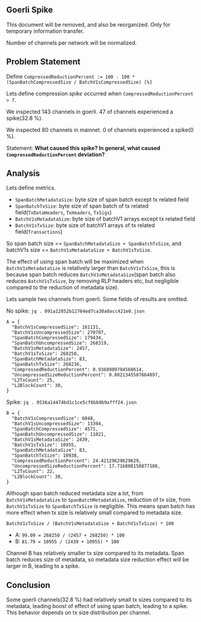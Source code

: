## Goerli Spike

This document will be removed, and also be reorganized. Only for temporary information transfer.

Number of channels per network will be normalized.

## Problem Statement

Define `CompressedReductionPercent := 100 - 100 * (SpanBatchCompressedSize / BatchV1sCompressedSize) [%]`

Lets define compression _spike_ occurred when `CompressedReductionPercent > 7`.

We inspected 143 channels in goerli. 47 of channels experienced a spike(32.8 %).

We inspected 80 channels in mainnet. 0 of channels experienced a spike(0 %).

Statement: **What caused this spike? In general, what caused `CompressedReductionPercent` deviation?**

## Analysis

Lets define metrics.
- `SpanBatchMetadataSize`: byte size of span batch except tx related field
- `SpanBatchTxSize`: byte size of span batch of tx related field(`TxDataHeaders`, `TxHeaders`, `TxSigs`)
- `BatchV1sMetadataSize`: byte size of batchV1 arrays except tx related field
- `BatchV1sTxSize`: byte size of batchV1 arrays of tx related field(`Transactions`)

So span batch size == `SpanBatchMetadataSize + SpanBatchTxSize`, and batchV1s size == `BatchV1sMetadataSize + BatchV1sTxSize`.

The effect of using span batch will be maximized when `BatchV1sMetadataSize` is relatively larger than `BatchV1sTxSize`, this is because span batch reduces `BatchV1sMetadataSize`(span batch also reduces `BatchV1sTxSize`, by removing RLP headers etc, but negligible compared to the reduction of metadata size).

Lets sample two channels from goerli. Some fields of results are omitted.

No spike: `jq . 091a12852b12764ed7ca30a0acc421e0.json`
```
A = {
  "BatchV1sCompressedSize": 181131,
  "BatchV1sUncompressedSize": 270707,
  "SpanBatchCompressedSize": 179434,
  "SpanBatchUncompressedSize": 268319,
  "BatchV1sMetadataSize": 2457,
  "BatchV1sTxSize": 268250,
  "SpanBatchMetadataSize": 83,
  "SpanBatchTxSize": 268236,
  "CompressedReductionPercent": 0.9368909794568614,
  "UncompressedSizeReductionPercent": 0.8821345587664897,
  "L2TxCount": 25,
  "L2BlockCount": 30,
}
```

Spike: `jq . 0536a14474bd1c1ce5cf6bb9b9afff24.json`
```
B = {
  "BatchV1sCompressedSize": 6048,
  "BatchV1sUncompressedSize": 13394,
  "SpanBatchCompressedSize": 4571,
  "SpanBatchUncompressedSize": 11021,
  "BatchV1sMetadataSize": 2439,
  "BatchV1sTxSize": 10955,
  "SpanBatchMetadataSize": 83,
  "SpanBatchTxSize": 10938,
  "CompressedReductionPercent": 24.42129629629629,
  "UncompressedSizeReductionPercent": 17.716888158877108,
  "L2TxCount": 22,
  "L2BlockCount": 30,
}
```

Although span batch reduced metadata size a lot, from `BatchV1sMetadataSize` to `SpanBatchMetadataSize`, reduction of tx size, from `BatchV1sTxSize` to `SpanBatchTxSize` is negligible. This means span batch has more effect when tx size is relatively small compared to metadata size.

`BatchV1sTxSize / (BatchV1sMetadataSize + BatchV1sTxSize) * 100`
- A: `99.09 = 268250 / (2457 + 268250) * 100`
- B: `81.79 = 10955 / (2439 + 10955) * 100`

Channel B has relatively smaller tx size compared to its metadata. Span batch reduces size of metadata, so metadata size reduction effect will be larger in B, leading to a spike.

## Conclusion

Some goerli channels(32.8 %) had relatively small tx sizes compared to its metadata, leading boost of effect of using span batch, leading to a spike. This behavior depends on tx size distribution per channel.
